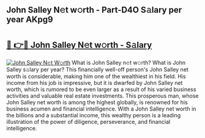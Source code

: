 ## John Salley N𝚎t w𝚘rth - Part-D4O S𝚊lary per year AKpg9

# <h2><a href="http://gc0waz.nevu.top/?p=John+Salley">🔗 👉🔴 John Salley N𝚎t w𝚘rth - S𝚊lary</a></h2>

[![John Salley N𝚎t W𝚘rth](https://i.imgur.com/Oavwk0R.jpeg)](http://gc0waz.nevu.top/?p=John+Salley)
What is John Salley n𝚎t w𝚘rth? What is John Salley s𝚊lary per year?
This financially well-off person's John Salley net worth is considerable, making him one of the wealthiest in his field. His income from his job is impressive, but it is dwarfed by John Salley net worth, which is rumored to be even larger as a result of his varied business activities and valuable real estate investments. This prosperous man, whose John Salley net worth is among the highest globally, is renowned for his business acumen and financial intelligence. With a John Salley net worth in the billions and a substantial income, this wealthy person is a leading illustration of the power of diligence, perseverance, and financial intelligence.
